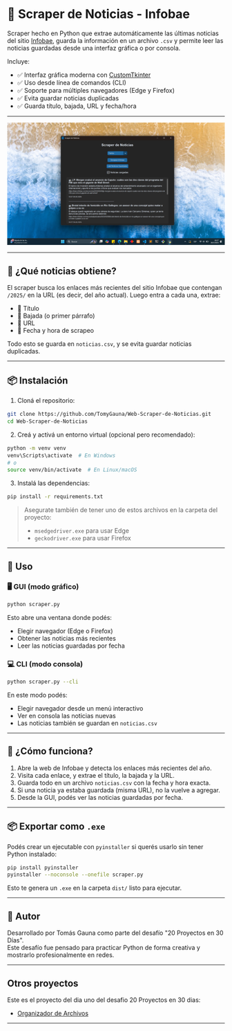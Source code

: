 # 📰 Scraper de Noticias - Infobae

Scraper hecho en Python que extrae automáticamente las últimas noticias del sitio [Infobae](https://www.infobae.com), guarda la información en un archivo `.csv` y permite leer las noticias guardadas desde una interfaz gráfica o por consola.

Incluye:
- ✅ Interfaz gráfica moderna con [CustomTkinter](https://github.com/TomSchimansky/CustomTkinter)
- ✅ Uso desde línea de comandos (CLI)
- ✅ Soporte para múltiples navegadores (Edge y Firefox)
- ✅ Evita guardar noticias duplicadas
- ✅ Guarda título, bajada, URL y fecha/hora

---

![Vista previa del scraper](screenshot.png)

---

## 🧪 ¿Qué noticias obtiene?

El scraper busca los enlaces más recientes del sitio Infobae que contengan `/2025/` en la URL (es decir, del año actual). Luego entra a cada una, extrae:

- 📰 Título
- 📝 Bajada (o primer párrafo)
- 🔗 URL
- 📅 Fecha y hora de scrapeo

Todo esto se guarda en `noticias.csv`, y se evita guardar noticias duplicadas.

---

## 📦 Instalación

1. Cloná el repositorio:
```bash
git clone https://github.com/TomyGauna/Web-Scraper-de-Noticias.git
cd Web-Scraper-de-Noticias
```

2. Creá y activá un entorno virtual (opcional pero recomendado):
```bash
python -m venv venv
venv\Scripts\activate  # En Windows
# o
source venv/bin/activate  # En Linux/macOS
```

3. Instalá las dependencias:
```bash
pip install -r requirements.txt
```

> Asegurate también de tener uno de estos archivos en la carpeta del proyecto:
> - `msedgedriver.exe` para usar Edge
> - `geckodriver.exe` para usar Firefox

---

## 🚀 Uso

### 🖥️ GUI (modo gráfico)
```bash
python scraper.py
```

Esto abre una ventana donde podés:
- Elegir navegador (Edge o Firefox)
- Obtener las noticias más recientes
- Leer las noticias guardadas por fecha

### 💻 CLI (modo consola)
```bash
python scraper.py --cli
```

En este modo podés:
- Elegir navegador desde un menú interactivo
- Ver en consola las noticias nuevas
- Las noticias también se guardan en `noticias.csv`

---

## 🧠 ¿Cómo funciona?

1. Abre la web de Infobae y detecta los enlaces más recientes del año.
2. Visita cada enlace, y extrae el título, la bajada y la URL.
3. Guarda todo en un archivo `noticias.csv` con la fecha y hora exacta.
4. Si una noticia ya estaba guardada (misma URL), no la vuelve a agregar.
5. Desde la GUI, podés ver las noticias guardadas por fecha.

---

## 📦 Exportar como `.exe`

Podés crear un ejecutable con `pyinstaller` si querés usarlo sin tener Python instalado:

```bash
pip install pyinstaller
pyinstaller --noconsole --onefile scraper.py
```

Esto te genera un `.exe` en la carpeta `dist/` listo para ejecutar.

---

## 💬 Autor

Desarrollado por Tomás Gauna como parte del desafío "20 Proyectos en 30 Días".  
Este desafío fue pensado para practicar Python de forma creativa y mostrarlo profesionalmente en redes.

---

## Otros proyectos

Este es el proyecto del dia uno del desafio 20 Proyectos en 30 dias:

- [Organizador de Archivos](https://github.com/TomyGauna/Organizador-Automatico-de-Archivos)

---